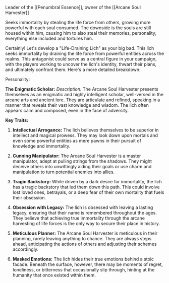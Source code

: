 Leader of the [[Penumbral Essence]], owner of the [[Arcane Soul Harvester]] 

Seeks immortality by stealing the life force from others, growing more powerful with each soul consumed. The downside is the souls are still housed within him, causing him to also steal their memories, personality, everything else included and tortures him.


Certainly! Let's develop a "Life-Draining Lich" as your big bad. This lich seeks immortality by draining the life force from powerful entities across the realms. This antagonist could serve as a central figure in your campaign, with the players working to uncover the lich's identity, thwart their plans, and ultimately confront them. Here's a more detailed breakdown:


Personality:

**The Enigmatic Scholar:** _Description:_ The Arcane Soul Harvester presents themselves as an enigmatic and highly intelligent scholar, well-versed in the arcane arts and ancient lore. They are articulate and refined, speaking in a manner that reveals their vast knowledge and wisdom. The lich often appears calm and composed, even in the face of adversity.

**Key Traits:**

1. **Intellectual Arrogance:** The lich believes themselves to be superior in intellect and magical prowess. They may look down upon mortals and even some powerful entities as mere pawns in their pursuit of knowledge and immortality.
    
2. **Cunning Manipulator:** The Arcane Soul Harvester is a master manipulator, adept at pulling strings from the shadows. They might deceive others into unwittingly aiding their goals or use charm and manipulation to turn potential enemies into allies.
    
3. **Tragic Backstory:** While driven by a dark desire for immortality, the lich has a tragic backstory that led them down this path. This could involve lost loved ones, betrayals, or a deep fear of their own mortality that fuels their obsession.
    
4. **Obsession with Legacy:** The lich is obsessed with leaving a lasting legacy, ensuring that their name is remembered throughout the ages. They believe that achieving true immortality through the arcane harvesting of life forces is the only way to secure their place in history.
    
5. **Meticulous Planner:** The Arcane Soul Harvester is meticulous in their planning, rarely leaving anything to chance. They are always steps ahead, anticipating the actions of others and adjusting their schemes accordingly.
    
6. **Masked Emotions:** The lich hides their true emotions behind a stoic facade. Beneath the surface, however, there may be moments of regret, loneliness, or bitterness that occasionally slip through, hinting at the humanity that once existed within them.